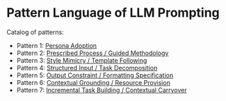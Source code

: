 # Pattern Language of LLM Prompting

Catalog of patterns:

* Pattern 1: [Persona Adoption](catalog/persona_adoption.md)
* Pattern 2: [Prescribed Process / Guided Methodology](catalog/prescribed_process.md)
* Pattern 3: [Style Mimicry / Template Following](catalog/style_mimicry.md)
* Pattern 4: [Structured Input / Task Decomposition](catalog/structured_input.md)
* Pattern 5: [Output Constraint / Formatting Specification](catalog/output_constraint.md)
* Pattern 6: [Contextual Grounding / Resource Provision](catalog/contextual_grounding.md)
* Pattern 7: [Incremental Task Building / Contextual Carryover](contextual_carryover.md)

